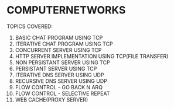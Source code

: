 # COMPUTERNETWORKS
TOPICS COVERED:

1. BASIC CHAT PROGRAM USING TCP
2. ITERATIVE CHAT PROGRAM USING TCP
3. CONCURRENT SERVER USING TCP
4. HTTP SERVER IMPLEMENTATION USING TCP(FILE TRANSFER)
5. NON PERSISTANT SERVER USING TCP
6. PERSISTANT SERVER USING TCP
7. ITERATIVE DNS SERVER USING UDP
8. RECURSIVE DNS SERVER USING UDP
9. FLOW CONTROL - GO BACK N ARQ
10. FLOW CONTROL - SELECTIVE REPEAT
11. WEB CACHE(PROXY SERVER)

